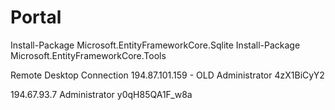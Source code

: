 ﻿# Portal

Install-Package Microsoft.EntityFrameworkCore.Sqlite
Install-Package Microsoft.EntityFrameworkCore.Tools

Remote Desktop Connection
194.87.101.159 - OLD
Administrator
4zX1BiCyY2

194.67.93.7
Administrator
y0qH85QA1F_w8a